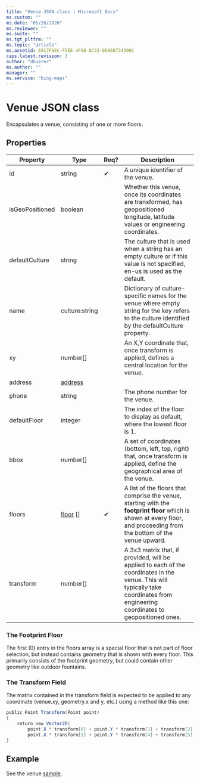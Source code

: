```yaml
---
title: "Venue JSON class | Microsoft Docs"
ms.custom: ""
ms.date: "05/26/2020"
ms.reviewer: ""
ms.suite: ""
ms.tgt_pltfrm: ""
ms.topic: "article"
ms.assetid: E917F6EC-F5EE-4F98-8C33-05868734390C
caps.latest.revision: 3
author: "dbuerer"
ms.author: ""
manager: ""
ms.service: "bing-maps"
---
```

# Venue JSON class

Encapsulates a venue, consisting of one or more floors.

## Properties

| Property        | Type           | Req? | Description |
|-----------------|----------------|------|-------------|
| id              | string         |  ✔   | A unique identifier of the venue. |
| isGeoPositioned | boolean        |      | Whether this venue, once its coordinates are transformed, has geopositioned longitude, latitude values or engineering coordinates. |
| defaultCulture  | string         |      | The culture that is used when a string has an empty culture or if this value is not specified, en-us is used as the default. |
| name            | culture:string |      | Dictionary of culture-specific names for the venue where empty string for the key refers to the culture identified by the defaultCulture property. |
| xy              | number[]       |      | An X,Y coordinate that, once transform is applied, defines a central location for the venue. |
| address         | [address]      |      | |
| phone           | string         |      | The phone number for the venue. |
| defaultFloor    | integer        |      | The index of the floor to display as default, where the lowest floor is 1. |
| bbox            | number[]       |      | A set of coordinates (bottom, left, top, right) that, once transform is applied, define the geographical area of the venue. |
| floors          | [floor] []     |  ✔   | A list of the floors that comprise the venue, starting with the **footprint floor** which is shown at every floor, and proceeding from the bottom of the venue upward. |
| transform       | number[]       |      | A 3x3 matrix that, if provided, will be applied to each of the coordinates in the venue.  This will typically take coordinates from engineering coordinates to geopositioned ones. |

### The Footprint Floor

The first (0) entry in the floors array is a special floor that is not part of floor selection, but instead contains geometry that is shown with every floor.  This primarily consists of the footprint geometry, but could contain other geometry like outdoor fountains.

### The Transform Field
The matrix contained in the transform field is expected to be applied to any coordinate (venue.xy, geometry.x and y, etc.) using a method like this one:

```csharp
public Point Transform(Point point)
{
    return new Vector2D(
        point.X * transform[0] + point.Y * transform[1] + transform[2],
        point.X * transform[3] + point.Y * transform[4] + transform[5]);
}
```

## Example

See the venue [sample].

[address]: address.md
[floor]: floor.md
[sample]: sample.md
